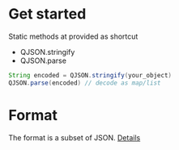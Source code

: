 # Get started

Static methods at provided as shortcut

* QJSON.stringify
* QJSON.parse

```java
String encoded = QJSON.stringify(your_object)
QJSON.parse(encoded) // decode as map/list
```

# Format

The format is a subset of JSON. [Details](format/)